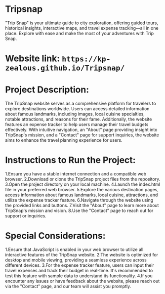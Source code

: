 # Tripsnap
"Trip Snap" is your ultimate guide to city exploration, offering guided tours, historical insights, interactive maps, and travel expense tracking—all in one place. Explore with ease and make the most of your adventures with Trip Snap.

# Website link:  ```https://kp-zealous.github.io/Tripsnap/```
# Project Description:
The TripSnap website serves as a comprehensive platform for travelers to explore destinations worldwide. Users can access detailed information about famous landmarks, including images, local cuisine specialties, notable attractions, and reasons for their fame. Additionally, the website features an expense tracker to help users manage their travel budgets effectively. With intuitive navigation, an "About" page providing insight into TripSnap's mission, and a "Contact" page for support inquiries, the website aims to enhance the travel planning experience for users.

# Instructions to Run the Project:
1.Ensure you have a stable internet connection and a compatible web browser.
2.Download or clone the TripSnap project files from the repository.
3.Open the project directory on your local machine.
4.Launch the index.html file in your preferred web browser.
5.Explore the various destination pages, access information about famous landmarks, local cuisine, attractions, and utilize the expense tracker feature.
6.Navigate through the website using the provided links and buttons.
7.Visit the "About" page to learn more about TripSnap's mission and vision.
8.Use the "Contact" page to reach out for support or inquiries.

# Special Considerations:
1.Ensure that JavaScript is enabled in your web browser to utilize all interactive features of the TripSnap website.
2.The website is optimized for desktop and mobile viewing, providing a seamless experience across different devices.
3.For the expense tracker feature, users can input their travel expenses and track their budget in real-time. It's recommended to test this feature with sample data to understand its functionality.
4.If you encounter any issues or have feedback about the website, please reach out via the "Contact" page, and our team will assist you promptly.

